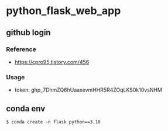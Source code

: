 # python_flask_web_app

## github login

### Reference
- https://cpro95.tistory.com/456

### Usage
- token: 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


## conda env
```
$ conda create -n flask python==3.10
```

